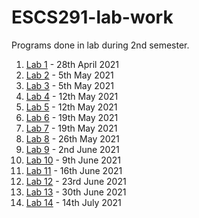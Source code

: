 # ESCS291-lab-work
Programs done in lab during 2nd semester.

1.  [Lab 1](https://github.com/ArnabC27/ESCS291-lab-work/tree/main/lab-1-28-apr-2021) - 28th April 2021
2.  [Lab 2](https://github.com/ArnabC27/ESCS291-lab-work/tree/main/lab-2-5-may-2021) - 5th May 2021
3.  [Lab 3](https://github.com/ArnabC27/ESCS291-lab-work/tree/main/lab-3-5-may-2021) - 5th May 2021
4.  [Lab 4](https://github.com/ArnabC27/ESCS291-lab-work/tree/main/lab-4-12-may-2021) - 12th May 2021
5.  [Lab 5](https://github.com/ArnabC27/ESCS291-lab-work/tree/main/lab-5-12-may-2021) - 12th May 2021
6.  [Lab 6](https://github.com/ArnabC27/ESCS291-lab-work/tree/main/lab-6-19-may-2021) - 19th May 2021
7.  [Lab 7](https://github.com/ArnabC27/ESCS291-lab-work/tree/main/lab-7-19-may-2021) - 19th May 2021
8.  [Lab 8](https://github.com/ArnabC27/ESCS291-lab-work/tree/main/lab-8-26-may-2021) - 26th May 2021
9.  [Lab 9](https://github.com/ArnabC27/ESCS291-lab-work/tree/main/lab-9-2-jun-2021) - 2nd June 2021
10. [Lab 10](https://github.com/ArnabC27/ESCS291-lab-work/tree/main/lab-10-9-jun-2021) - 9th June 2021
11. [Lab 11](https://github.com/ArnabC27/ESCS291-lab-work/tree/main/lab-11-16-jun-2021) - 16th June 2021
12. [Lab 12](https://github.com/ArnabC27/ESCS291-lab-work/tree/main/lab-12-23-jun-2021) - 23rd June 2021
13. [Lab 13](https://github.com/ArnabC27/ESCS291-lab-work/tree/main/lab-13-30-jun-2021) - 30th June 2021
14. [Lab 14](https://github.com/ArnabC27/ESCS291-lab-work/tree/main/lab-14-14-jul-2021) - 14th July 2021
